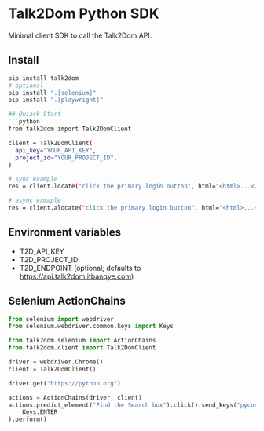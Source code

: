 # Talk2Dom Python SDK

Minimal client SDK to call the Talk2Dom API.

## Install
```bash
pip install talk2dom
# optional
pip install ".[selenium]"
pip install ".[playwright]"

## Quiack Start
```python
from talk2dom import Talk2DomClient

client = Talk2DomClient(
  api_key="YOUR_API_KEY",
  project_id="YOUR_PROJECT_ID",
)

# sync example
res = client.locate("click the primary login button", html="<html>...</html>", url="https://example.com")

# async exmaple
res = client.alocate("click the primary login button", html="<html>...</html>", url="https://example.com")
```

## Environment variables
- T2D_API_KEY
- T2D_PROJECT_ID
- T2D_ENDPOINT (optional; defaults to https://api.talk2dom.itbanqye.com)

## Selenium ActionChains

```python
from selenium import webdriver
from selenium.webdriver.common.keys import Keys

from talk2dom.selenium import ActionChains
from talk2dom.client import Talk2DomClient

driver = webdriver.Chrome()
client = Talk2DomClient()

driver.get("https://python.org")

actions = ActionChains(driver, client)
actions.predict_element("Find the Search box").click().send_keys("pycon").send_keys(
    Keys.ENTER
).perform()

```